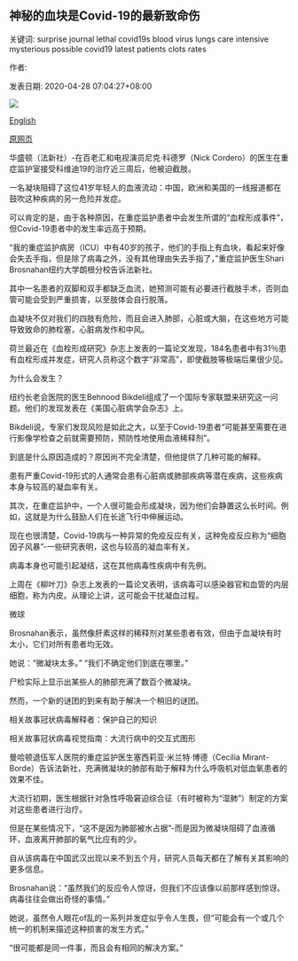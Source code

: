 ## 神秘的血块是Covid-19的最新致命伤

关键词: surprise journal lethal covid19s blood virus lungs care intensive mysterious possible covid19 latest patients clots rates

作者: 

发表日期: 2020-04-28 07:04:27+08:00

![](https://www.straitstimes.com/sites/default/files/styles/x_large/public/articles/2020/04/28/fhbloodclot28.jpg?itok=L436wsCO)

[English](Mysterious%20blood%20clots%20are%20Covid-19%27s%20latest%20lethal%20surprise.md)

[原网页](https://www.straitstimes.com/world/united-states/mysterious-blood-clots-are-covid-19s-latest-lethal-surprise)

华盛顿（法新社）-在百老汇和电视演员尼克·科德罗（Nick Cordero）的医生在重症监护室接受科维迪19的治疗近三周后，他被迫截肢。

一名凝块阻碍了这位41岁年轻人的血液流动：中国，欧洲和美国的一线报道都在鼓吹这种疾病的另一危险并发症。

可以肯定的是，由于各种原因，在重症监护患者中会发生所谓的“血栓形成事件”，但Covid-19患者中的发生率远高于预期。

“我的重症监护病房（ICU）中有40岁的孩子，他们的手指上有血块，看起来好像会失去手指，但是除了病毒之外，没有其他理由失去手指了，”重症监护医生Shari Brosnahan纽约大学朗根分校告诉法新社。

其中一名患者的双脚和双手都缺乏血流，她预测可能有必要进行截肢手术，否则血管可能会受到严重损害，以至肢体会自行脱落。

血凝块不仅对我们的四肢有危险，而且会进入肺部，心脏或大脑，在这些地方可能导致致命的肺栓塞，心脏病发作和中风。

荷兰最近在《血栓形成研究》杂志上发表的一篇论文发现，184名患者中有31％患有血栓形成并发症，研究人员称这个数字“非常高”，即使截肢等极端后果很少见。

为什么会发生？

纽约长老会医院的医生Behnood Bikdeli组成了一个国际专家联盟来研究这一问题。他们的发现发表在《美国心脏病学会杂志》上。

Bikdeli说，专家们发现风险是如此之大，以至于Covid-19患者“可能甚至需要在进行影像学检查之前就需要预防，预防性地使用血液稀释剂”。

到底是什么原因造成的？原因尚不完全清楚，但他提供了几种可能的解释。

患有严重Covid-19形式的人通常会患有心脏病或肺部疾病等潜在疾病，这些疾病本身与较高的凝血率有关。

其次，在重症监护中，一个人很可能会形成凝块，因为他们会静置这么长时间。例如，这就是为什么鼓励人们在长途飞行中伸展运动。

现在也很清楚，Covid-19病与一种异常的免疫反应有关，这种免疫反应称为“细胞因子风暴”-一些研究表明，这也与较高的凝血率有关。

病毒本身也可能引起凝结，这在其他病毒性疾病中有先例。

上周在《柳叶刀》杂志上发表的一篇论文表明，该病毒可以感染器官和血管的内层细胞，称为内皮。从理论上讲，这可能会干扰凝血过程。

微球

Brosnahan表示，虽然像肝素这样的稀释剂对某些患者有效，但由于血凝块有时太小，它们对所有患者均无效。

她说：“微凝块太多。” “我们不确定他们到底在哪里。”

尸检实际上显示出某些人的肺部充满了数百个微凝块。

然而，一个新的谜团的到来有助于解决一个稍旧的谜团。

相关故事冠状病毒解释者：保护自己的知识

相关故事冠状病毒视觉指南：大流行病中的交互式图形

曼哈顿退伍军人医院的重症监护医生塞西莉亚·米兰特·博德（Cecilia Mirant-Borde）告诉法新社，充满微凝块的肺部有助于解释为什么呼吸机对低血氧患者的效果不佳。

大流行初期，医生根据针对急性呼吸窘迫综合征（有时被称为“湿肺”）制定的方案对这些患者进行治疗。

但是在某些情况下，“这不是因为肺部被水占据”-而是因为微凝块阻碍了血液循环，血液离开肺部的氧气比应有的少。

自从该病毒在中国武汉出现以来不到五个月，研究人员每天都在了解有关其影响的更多信息。

Brosnahan说：“虽然我们的反应令人惊讶，但我们不应该像以前那样感到惊讶。病毒往往会做出奇怪的事情。”

她说，虽然令人眼花of乱的一系列并发症似乎令人生畏，但“可能会有一个或几个统一的机制来描述这种损害的发生方式。”

“很可能都是同一件事，而且会有相同的解决方案。”